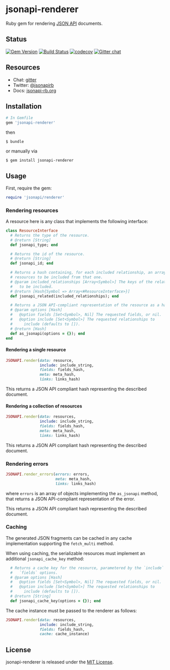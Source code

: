 # jsonapi-renderer
Ruby gem for rendering [JSON API](http://jsonapi.org) documents.

## Status

[![Gem Version](https://badge.fury.io/rb/jsonapi-renderer.svg)](https://badge.fury.io/rb/jsonapi-renderer)
[![Build Status](https://secure.travis-ci.org/jsonapi-rb/jsonapi-renderer.svg?branch=master)](http://travis-ci.org/jsonapi-rb/renderer?branch=master)
[![codecov](https://codecov.io/gh/jsonapi-rb/jsonapi-renderer/branch/master/graph/badge.svg)](https://codecov.io/gh/jsonapi-rb/renderer)
[![Gitter chat](https://badges.gitter.im/gitterHQ/gitter.png)](https://gitter.im/jsonapi-rb/Lobby)

## Resources

* Chat: [gitter](http://gitter.im/jsonapi-rb)
* Twitter: [@jsonapirb](http://twitter.com/jsonapirb)
* Docs: [jsonapi-rb.org](http://jsonapi-rb.org)

## Installation
```ruby
# In Gemfile
gem 'jsonapi-renderer'
```
then
```
$ bundle
```
or manually via
```
$ gem install jsonapi-renderer
```

## Usage

First, require the gem:
```ruby
require 'jsonapi/renderer'
```

### Rendering resources

A resource here is any class that implements the following interface:
```ruby
class ResourceInterface
  # Returns the type of the resource.
  # @return [String]
  def jsonapi_type; end

  # Returns the id of the resource.
  # @return [String]
  def jsonapi_id; end

  # Returns a hash containing, for each included relationship, an array of the
  # resources to be included from that one.
  # @param included_relationships [Array<Symbol>] The keys of the relationships
  #   to be included.
  # @return [Hash{Symbol => Array<#ResourceInterface>}]
  def jsonapi_related(included_relationships); end

  # Returns a JSON API-compliant representation of the resource as a hash.
  # @param options [Hash]
  #   @option fields [Set<Symbol>, Nil] The requested fields, or nil.
  #   @option include [Set<Symbol>] The requested relationships to
  #     include (defaults to []).
  # @return [Hash]
  def as_jsonapi(options = {}); end
end
```

#### Rendering a single resource
```ruby
JSONAPI.render(data: resource,
               include: include_string,
               fields: fields_hash,
               meta: meta_hash,
               links: links_hash)
```

This returns a JSON API compliant hash representing the described document.

#### Rendering a collection of resources
```ruby
JSONAPI.render(data: resources,
               include: include_string,
               fields: fields_hash,
               meta: meta_hash,
               links: links_hash)
```

This returns a JSON API compliant hash representing the described document.

### Rendering errors

```ruby
JSONAPI.render_errors(errors: errors,
                      meta: meta_hash,
                      links: links_hash)
```

where `errors` is an array of objects implementing the `as_jsonapi` method, that
returns a JSON API-compliant representation of the error.

This returns a JSON API compliant hash representing the described document.

### Caching

The generated JSON fragments can be cached in any cache implementation
supporting the `fetch_multi` method.

When using caching, the serializable resources must implement an
additional `jsonapi_cache_key` method:
```ruby
  # Returns a cache key for the resource, parametered by the `include` and
  #   `fields` options.
  # @param options [Hash]
  #   @option fields [Set<Symbol>, Nil] The requested fields, or nil.
  #   @option include [Set<Symbol>] The requested relationships to
  #     include (defaults to []).
  # @return [String]
  def jsonapi_cache_key(options = {}); end
```

The cache instance must be passed to the renderer as follows:
```ruby
JSONAPI.render(data: resources,
               include: include_string,
               fields: fields_hash,
               cache: cache_instance)
```

## License

jsonapi-renderer is released under the [MIT License](http://www.opensource.org/licenses/MIT).
